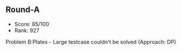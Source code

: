 ## Round-A

- Score: 85/100
- Rank: 927

Problem B:Plates - Large testcase couldn't be solved (Approach: DP)
